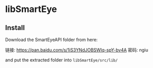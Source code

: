 # libSmartEye

## Install

Download the SmartEyeAPI folder from here:

链接: https://pan.baidu.com/s/1iS3YNdJOBSWIq-spY-bv4A  密码: ngiu

and put the extracted folder into `libSmartEye/src/lib/`
